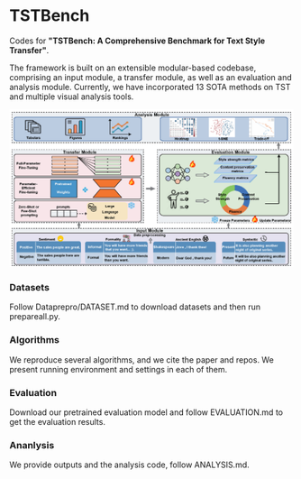 # TSTBench

Codes for __"TSTBench: A Comprehensive Benchmark for Text Style Transfer"__.

The framework is built on an extensible modular-based codebase, comprising an input module, a transfer module, as well as an evaluation and analysis module. Currently, we have incorporated 13 SOTA methods on TST and multiple visual analysis tools. 

![image](https://github.com/FayeXXX/A-Benchmark-of-Text-Style-Transfer/blob/main/framework.png)

### Datasets

  Follow Dataprepro/DATASET.md to download datasets and then run prepareall.py.

### Algorithms

  We reproduce several algorithms, and we cite the paper and repos. We present running environment and settings in each of them.

### Evaluation

  Download our pretrained evaluation model and follow EVALUATION.md to get the evaluation results.

### Ananlysis

  We provide outputs and the analysis code, follow ANALYSIS.md.
